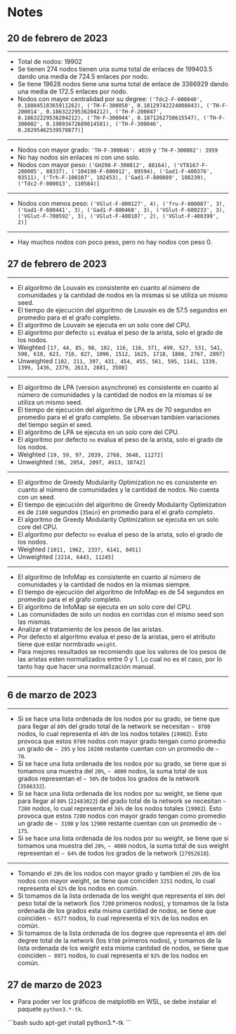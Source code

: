 # Notes

## 20 de febrero de 2023

***

* Total de nodos:  19902
* Se tienen  274 nodos tienen una suma total de enlaces de 199403.5 dando una media de 724.5 enlaces por nodo.
* Se tiene 19628 nodos tiene una suma total de enlace de 3386929 dando una media de 172.5 enlaces por nodo.
* Nodos con mayor centralidad por su degree:  `('Tdc2-F-000040', 0.18084518365911262), ('TH-F-300050', 0.18129742224008843), ('TH-F-200014', 0.18632229536204212), ('TH-F-200047', 0.18632229536204212), ('TH-F-300044', 0.1871262750615547), ('TH-F-300002', 0.19893472689814581), ('TH-F-300046', 0.20295462539570877)]`

***

* Nodos con mayor grado: `'TH-F-300046': 4039` y `'TH-F-300002': 3959` 
* No hay nodos sin enlaces ni con uno solo.
* Nodos con mayor peso: `('GH298-F-300012', 88164), ('VT8167-F-200005', 88337), ('104198-F-000012', 89594), ('Gad1-F-400376', 93511), ('Trh-F-100107', 102453), ('Gad1-F-800089', 108239), ('Tdc2-F-000013', 110584)]`

***

* Nodos con menos peso: `('VGlut-F-000127', 4), ('fru-F-800087', 3), ('Gad1-F-600441', 3), ('Gad1-F-800468', 3), ('VGlut-F-600233', 3), ('VGlut-F-700592', 3), ('VGlut-F-400107', 2), ('VGlut-F-400399', 2)]`

***

* Hay muchos nodos con poco peso, pero no hay nodos con peso 0.

## 27 de febrero de 2023

***

* El algoritmo de Louvain es consistente en cuanto al número de comunidades y la cantidad de nodos en la mismas si se utiliza un mismo seed.
* El tiempo de ejecución del algoritmo de Louvain es de 57.5 segundos en promedio para el el grafo completo.
* El algoritmo de Louvain se ejecuta en un solo core del CPU.
* El algoritmo por defecto `si` evalua el peso de la arista, solo el grado de los nodos.
* Weighted `[17, 44, 85, 98, 102, 116, 116, 371, 499, 527, 531, 541, 598, 610, 623, 716, 827, 1096, 1512, 1625, 1718, 1866, 2767, 2897]`
* Unweighted `[102, 211, 397, 431, 454, 455, 561, 595, 1141, 1339, 1399, 1436, 2379, 2613, 2881, 3508]`

***

* El algoritmo de LPA (version asynchrone) es consistente en cuanto al número de comunidades y la cantidad de nodos en la mismas si se utiliza un mismo seed.
* El tiempo de ejecución del algoritmo de LPA es de 70 segundos en promedio para el el grafo completo. Se observan tambien variaciones del tiempo según el seed.
* El algoritmo de LPA se ejecuta en un solo core del CPU.
* El algoritmo por defecto `no` evalua el peso de la arista, solo el grado de los nodos.
* Weighted `[19, 59, 97, 2039, 2768, 3648, 11272]`
* Unweighted `[96, 2054, 2097, 4913, 10742]`

***

* El algoritmo de Greedy Modularity Optimization no es consistente en cuanto al número de comunidades y la cantidad de nodos. No cuenta con un seed.
* El tiempo de ejecución del algoritmo de Greedy Modularity Optimization es de `2100` segundos (`35min`) en promedio para el el grafo completo.
* El algoritmo de Greedy Modularity Optimization se ejecuta en un solo core del CPU.
* El algoritmo por defecto `no` evalua el peso de la arista, solo el grado de los nodos.
* Weighted `[1011, 1962, 2337, 6141, 8451]`
* Unweighted `[2214, 6443, 11245]` 

***

* El algoritmo de InfoMap es consistente en cuanto al número de comunidades y la cantidad de nodos en la mismas siempre.
* El tiempo de ejecución del algoritmo de InfoMap es de 54 segundos en promedio para el el grafo completo.
* El algoritmo de InfoMap se ejecuta en un solo core del CPU.
* Las comunidades de solo un nodos en corridas con el mismo seed son las mismas.
* Analizar el tratamiento de los pesos de las aristas.
* Por defecto el algoritmo evalua el peso de la aristas, pero el atributo tiene que estar normbrado `weight`.
* Para mejores resultados se recomiendo que los valores de los pesos de las aristas esten normalizados entre 0 y 1. Lo cual no es el caso, por lo tanto hay que hacer una normalización manual.

***

## 6 de marzo de 2023

***

* Si se hace una lista ordenada de los nodos por su grado, se tiene que para llegar al `80%` del grado total de la network se necesitan `~ 9700` nodos, lo cual representa el `48%` de los nodos totales (`19902`). Esto provoca que estos `9700` nodos con mayor grado tengan como promedio un grado de `~ 295` y los `10200` restante cuentan con un promedio de `~ 70`.
* Si se hace una lista ordenada de los nodos por su grado, se tiene que si tomamos una muestra del `20%`, `~ 4000` nodos, la suma total de sus grados representan el `~ 50%` de todos los grados de la network (`3586332`).
* Si se hace una lista ordenada de los nodos por su weight, se tiene que para llegar al `80%` (`22483022`) del grado total de la network se necesitan `~ 7200` nodos, lo cual representa el `36%` de los nodos totales (`19902`). Esto provoca que estos `7200` nodos con mayor grado tengan como promedio un grado de `~ 3100` y los `12900` restante cuentan con un promedio de `~ 175`.
* Si se hace una lista ordenada de los nodos por su weight, se tiene que si tomamos una muestra del `20%`, `~ 4000` nodos, la suma total de sus weight representan el `~ 64%` de todos los grados de la network (`27952618`).

***

* Tomando el `20%` de los nodos con mayor grado y tambien el `20%` de los nodos con mayor weight, se tiene que coinciden `3251` nodos, lo cual representa el `82%` de los nodos en común.
* Si tomamos de la lista ordenada de los weight que representa el `80%` del peso total de la network (los `7200` primeros nodos), y tomamos de la lista ordenada de los grados esta misma cantidad de nodos, se tiene que coinciden `~ 6577` nodos, lo cual representa el `91%` de los nodos en común.   
* Si tomamos de la lista ordenada de los degree que representa el `80%` del degree total de la network (los `9700` primeros nodos), y tomamos de la lista ordenada de los weight esta misma cantidad de nodos, se tiene que coinciden `~ 8971` nodos, lo cual representa el `92%` de los nodos en común.  

## 27 de marzo de 2023

* Para poder ver los gráficos de matplotlib en WSL, se debe instalar el paquete `python3.*-tk`.

´´´bash
sudo apt-get install python3.*-tk
´´´